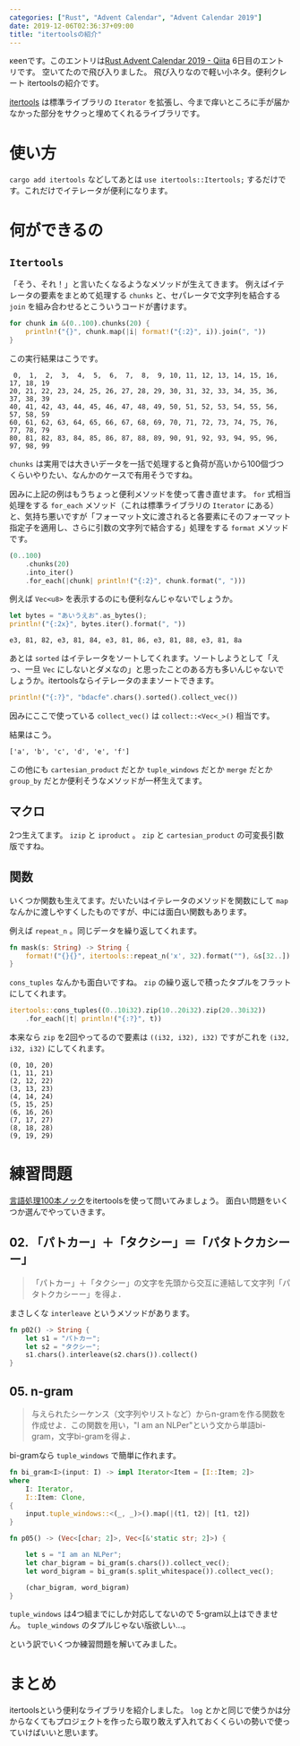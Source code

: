 ```yaml
---
categories: ["Rust", "Advent Calendar", "Advent Calendar 2019"]
date: 2019-12-06T02:36:37+09:00
title: "itertoolsの紹介"
---
```


κeenです。このエントリは[Rust Advent Calendar 2019 - Qiita](https://qiita.com/advent-calendar/2019/rust) 6日目のエントリです。
空いてたので飛び入りました。
飛び入りなので軽い小ネタ。便利クレート itertoolsの紹介です。

<!--more-->

[itertools](https://crates.io/crates/itertools) は標準ライブラリの `Iterator` を拡張し、今まで痒いところに手が届かなかった部分をサクっと埋めてくれるライブラリです。

# 使い方
`cargo add itertools` などしてあとは `use itertools::Itertools;` するだけです。これだけでイテレータが便利になります。

# 何ができるの
## `Itertools`

「そう、それ！」と言いたくなるようなメソッドが生えてきます。
例えばイテレータの要素をまとめて処理する `chunks` と、セパレータで文字列を結合する `join` を組み合わせるとこういうコードが書けます。

```rust
for chunk in &(0..100).chunks(20) {
    println!("{}", chunk.map(|i| format!("{:2}", i)).join(", "))
}
```

この実行結果はこうです。

```text
 0,  1,  2,  3,  4,  5,  6,  7,  8,  9, 10, 11, 12, 13, 14, 15, 16, 17, 18, 19
20, 21, 22, 23, 24, 25, 26, 27, 28, 29, 30, 31, 32, 33, 34, 35, 36, 37, 38, 39
40, 41, 42, 43, 44, 45, 46, 47, 48, 49, 50, 51, 52, 53, 54, 55, 56, 57, 58, 59
60, 61, 62, 63, 64, 65, 66, 67, 68, 69, 70, 71, 72, 73, 74, 75, 76, 77, 78, 79
80, 81, 82, 83, 84, 85, 86, 87, 88, 89, 90, 91, 92, 93, 94, 95, 96, 97, 98, 99
```

`chunks` は実用では大きいデータを一括で処理すると負荷が高いから100個づつくらいやりたい、なんかのケースで有用そうですね。

因みに上記の例はもうちょっと便利メソッドを使って書き直せます。
`for` 式相当処理をする `for_each` メソッド（これは標準ライブラリの `Iterator` にある）と、気持ち悪いですが「フォーマット文に渡されると各要素にそのフォーマット指定子を適用し、さらに引数の文字列で結合する」処理をする `format` メソッドです。

```rust
(0..100)
    .chunks(20)
    .into_iter()
    .for_each(|chunk| println!("{:2}", chunk.format(", ")))
```

例えば `Vec<u8>` を表示するのにも便利なんじゃないでしょうか。

```rust
let bytes = "あいうえお".as_bytes();
println!("{:2x}", bytes.iter().format(", "))
```


```text
e3, 81, 82, e3, 81, 84, e3, 81, 86, e3, 81, 88, e3, 81, 8a
```

あとは `sorted` はイテレータをソートしてくれます。ソートしようとして「えっ、一旦 `Vec` にしないとダメなの」と思ったことのある方も多いんじゃないでしょうか。itertoolsならイテレータのままソートできます。

```rust
println!("{:?}", "bdacfe".chars().sorted().collect_vec())
```

因みにここで使っている `collect_vec()` は `collect::<Vec<_>()` 相当です。

結果はこう。

```text
['a', 'b', 'c', 'd', 'e', 'f']
```

この他にも `cartesian_product` だとか `tuple_windows` だとか `merge` だとか `group_by` だとか便利そうなメソッドが一杯生えてます。

## マクロ
2つ生えてます。 `izip` と `iproduct` 。 `zip` と `cartesian_product` の可変長引数版ですね。

## 関数

いくつか関数も生えてます。だいたいはイテレータのメソッドを関数にして `map` なんかに渡しやすくしたものですが、中には面白い関数もあります。

例えば `repeat_n` 。同じデータを繰り返してくれます。

```rust
fn mask(s: String) -> String {
    format!("{}{}", itertools::repeat_n('x', 32).format(""), &s[32..])
}
```


`cons_tuples` なんかも面白いですね。 `zip` の繰り返しで積ったタプルをフラットにしてくれます。


```rust
itertools::cons_tuples((0..10i32).zip(10..20i32).zip(20..30i32))
    .for_each(|t| println!("{:?}", t))
```

本来なら `zip` を2回やってるので要素は `((i32, i32), i32)` ですがこれを `(i32, i32, i32)` にしてくれます。

```text
(0, 10, 20)
(1, 11, 21)
(2, 12, 22)
(3, 13, 23)
(4, 14, 24)
(5, 15, 25)
(6, 16, 26)
(7, 17, 27)
(8, 18, 28)
(9, 19, 29)
```


# 練習問題

[言語処理100本ノック](http://www.cl.ecei.tohoku.ac.jp/nlp100/)をitertoolsを使って問いてみましょう。
面白い問題をいくつか選んでやっていきます。

## 02. 「パトカー」＋「タクシー」＝「パタトクカシーー」

> 「パトカー」＋「タクシー」の文字を先頭から交互に連結して文字列「パタトクカシーー」を得よ．

まさしくな `interleave` というメソッドがあります。

```rust
fn p02() -> String {
    let s1 = "パトカー";
    let s2 = "タクシー";
    s1.chars().interleave(s2.chars()).collect()
}
```


## 05. n-gram

> 与えられたシーケンス（文字列やリストなど）からn-gramを作る関数を作成せよ．この関数を用い，"I am an NLPer"という文から単語bi-gram，文字bi-gramを得よ．

bi-gramなら `tuple_windows` で簡単に作れます。

``` rust
fn bi_gram<I>(input: I) -> impl Iterator<Item = [I::Item; 2]>
where
    I: Iterator,
    I::Item: Clone,
{
    input.tuple_windows::<(_, _)>().map(|(t1, t2)| [t1, t2])
}

fn p05() -> (Vec<[char; 2]>, Vec<[&'static str; 2]>) {

    let s = "I am an NLPer";
    let char_bigram = bi_gram(s.chars()).collect_vec();
    let word_bigram = bi_gram(s.split_whitespace()).collect_vec();

    (char_bigram, word_bigram)
}
```

`tuple_windows` は4つ組までにしか対応してないので 5-gram以上はできません。 `tuple_windows` のタプルじゃない版欲しい…。


という訳でいくつか練習問題を解いてみました。

# まとめ

itertoolsという便利なライブラリを紹介しました。 `log` とかと同じで使うかは分からなくてもプロジェクトを作ったら取り敢えず入れておくくらいの勢いで使っていけばいいと思います。



